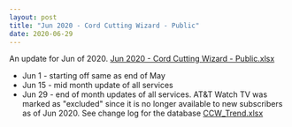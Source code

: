 ```yaml
---
layout: post
title: "Jun 2020 - Cord Cutting Wizard - Public"
date: 2020-06-29
---
```

<p>An update for Jun of 2020. <a href="/Jun 2020 - Cord Cutting Wizard - Public.xlsx">Jun 2020 - Cord Cutting Wizard - Public.xlsx</a>
  <p>
    <ul>
      <li>Jun 1 - starting off same as end of May
      <li>Jun 15 - mid month update of all services
      <li>Jun 29 - end of month updates of all services. AT&T Watch TV was marked as "excluded" since it is no longer available to new subscribers as of Jun 2020. See change log for the database <a href="/CCW_Trend.xlsx">CCW_Trend.xlsx</a>

